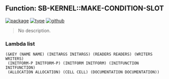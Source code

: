 ## Function: SB-KERNEL::MAKE-CONDITION-SLOT
[![package](https://img.shields.io/badge/Package-SB--KERNEL-5f9ea0.svg?style=social&colorA=999999)](../) [![type](https://img.shields.io/badge/Type-Function-5f9ea0.svg?style=social&colorA=999999)](../#function) [![github](https://img.shields.io/badge/GitHub-View_the_source-5f9ea0.svg?style=social&colorA=999999&logo=github)](https://github.com/sbcl/sbcl/blob/master/src/code/condition.lisp/) 

> No description.

### Lambda list
```
(&KEY (NAME NAME) (INITARGS INITARGS) (READERS READERS) (WRITERS WRITERS)
 (INITFORM-P INITFORM-P) (INITFORM INITFORM) (INITFUNCTION INITFUNCTION)
 (ALLOCATION ALLOCATION) (CELL CELL) (DOCUMENTATION DOCUMENTATION))
```
